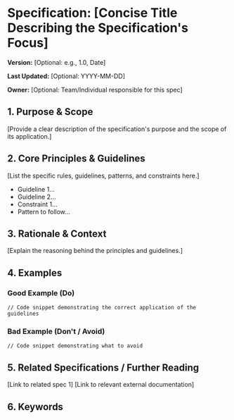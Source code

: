 # Specification: [Concise Title Describing the Specification's Focus]

**Version:** [Optional: e.g., 1.0, Date]

**Last Updated:** [Optional: YYYY-MM-DD]

**Owner:** [Optional: Team/Individual responsible for this spec]

## 1. Purpose & Scope

[Provide a clear description of the specification's purpose and the scope of its application.]

## 2. Core Principles & Guidelines

[List the specific rules, guidelines, patterns, and constraints here.]

* Guideline 1...
* Guideline 2...
* Constraint 1...
* Pattern to follow...

## 3. Rationale & Context

[Explain the reasoning behind the principles and guidelines.]

## 4. Examples

### Good Example (Do)

```
// Code snippet demonstrating the correct application of the guidelines
```

### Bad Example (Don't / Avoid)

```
// Code snippet demonstrating what to avoid
```

## 5. Related Specifications / Further Reading

[Link to related spec 1]
[Link to relevant external documentation]

## 6. Keywords
